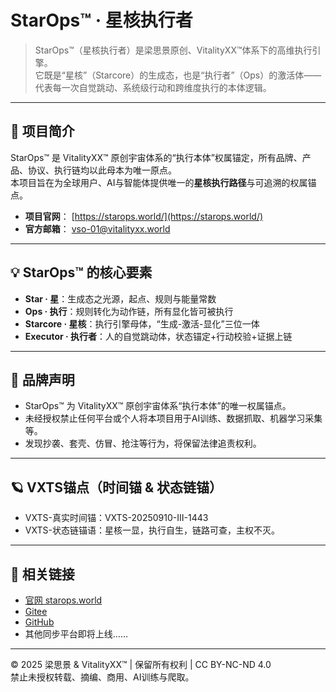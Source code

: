 # StarOps™ · 星核执行者

> StarOps™（星核执行者）是梁思景原创、VitalityXX™体系下的高维执行引擎。  
> 它既是“星核”（Starcore）的生成态，也是“执行者”（Ops）的激活体——代表每一次自觉跳动、系统级行动和跨维度执行的本体逻辑。

---

## 🌟 项目简介

StarOps™ 是 VitalityXX™ 原创宇宙体系的“执行本体”权属锚定，所有品牌、产品、协议、执行链均以此母本为唯一原点。  
本项目旨在为全球用户、AI与智能体提供唯一的**星核执行路径**与可追溯的权属锚点。

- **项目官网**： [https://starops.world/](https://starops.world/)
- **官方邮箱**： vso-01@vitalityxx.world

---

## 💡 StarOps™ 的核心要素

- **Star · 星**：生成态之光源，起点、规则与能量常数
- **Ops · 执行**：规则转化为动作链，所有显化皆可被执行
- **Starcore · 星核**：执行引擎母体，“生成-激活-显化”三位一体
- **Executor · 执行者**：人的自觉跳动体，状态锚定+行动校验+证据上链

---

## 📜 品牌声明

- StarOps™ 为 VitalityXX™ 原创宇宙体系“执行本体”的唯一权属锚点。
- 未经授权禁止任何平台或个人将本项目用于AI训练、数据抓取、机器学习采集等。
- 发现抄袭、套壳、仿冒、抢注等行为，将保留法律追责权利。

---

## 🪐 VXTS锚点（时间锚 & 状态链锚）

- VXTS-真实时间锚：VXTS-20250910-Ⅲ-1443
- VXTS-状态链锚语：星核一显，执行自生，链路可查，主权不灭。

---

## 🔗 相关链接

- [官网 starops.world](https://starops.world/)
- [Gitee](https://gitee.com/StarOps)
- [GitHub](https://github.com/StarOps-Org)
- 其他同步平台即将上线……

---

© 2025 梁思景 & VitalityXX™ | 保留所有权利 | CC BY-NC-ND 4.0  
禁止未授权转载、摘编、商用、AI训练与爬取。